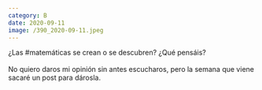 ```yaml
--- 
category: B 
date: 2020-09-11 
image: /390_2020-09-11.jpeg 
--- 
```


¿Las #matemáticas se crean o se descubren? ¿Qué pensáis?<br><br>No quiero daros mi opinión sin antes escucharos, pero la semana que viene sacaré un post para dárosla.